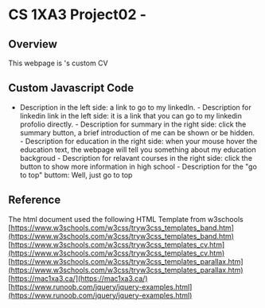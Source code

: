 # CS 1XA3 Project02 - <zhans174>

## Overview
This webpage is <Suky>'s custom CV

## Custom Javascript Code
- Description in the left side: a link to go to my linkedln. - Description for linkedin link in the left side: 
it is a link that you can go to my linkedin profolio directly. - Description for summary in the right side: 
click the summary button, a brief introduction of me can be shown or be hidden. - Description for education in 
the right side: when your mouse hover the education text, the webpage will tell you something about my education 
backgroud - Description for relavant courses in the right side: click the button to show more information in 
high school - Description for the "go to top" buttom: Well, just go to top
## Reference
The html document used the following HTML Template from w3schools 
[https://www.w3schools.com/w3css/tryw3css_templates_band.htm](https://www.w3schools.com/w3css/tryw3css_templates_band.htm) 
[https://www.w3schools.com/w3css/tryw3css_templates_cv.htm](https://www.w3schools.com/w3css/tryw3css_templates_cv.htm) 
[https://www.w3schools.com/w3css/tryw3css_templates_parallax.htm](https://www.w3schools.com/w3css/tryw3css_templates_parallax.htm) 
[https://mac1xa3.ca/](https://mac1xa3.ca/)
[https://www.runoob.com/jquery/jquery-examples.html](https://www.runoob.com/jquery/jquery-examples.html)
